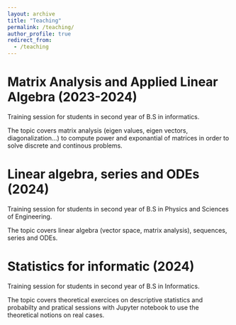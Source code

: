 ```yaml
---
layout: archive
title: "Teaching"
permalink: /teaching/
author_profile: true
redirect_from:
  - /teaching
---
```


Matrix Analysis and Applied Linear Algebra (2023-2024)
======

Training session for students in second year of B.S in informatics.

The topic covers matrix analysis (eigen values, eigen vectors, diagonalization...) to compute power and exponantial of matrices in order to solve discrete and continous problems.

Linear algebra, series and ODEs (2024)
=======

Training session for students in second year of B.S in Physics and Sciences of Engineering.

The topic covers linear algebra (vector space, matrix analysis), sequences, series and ODEs.

Statistics for informatic (2024)
=======
Training session for students in second year of B.S in Informatics.

The topic covers theoretical exercices on descriptive statistics and probabilty and pratical sessions with Jupyter notebook to use the theoretical notions on real cases.
